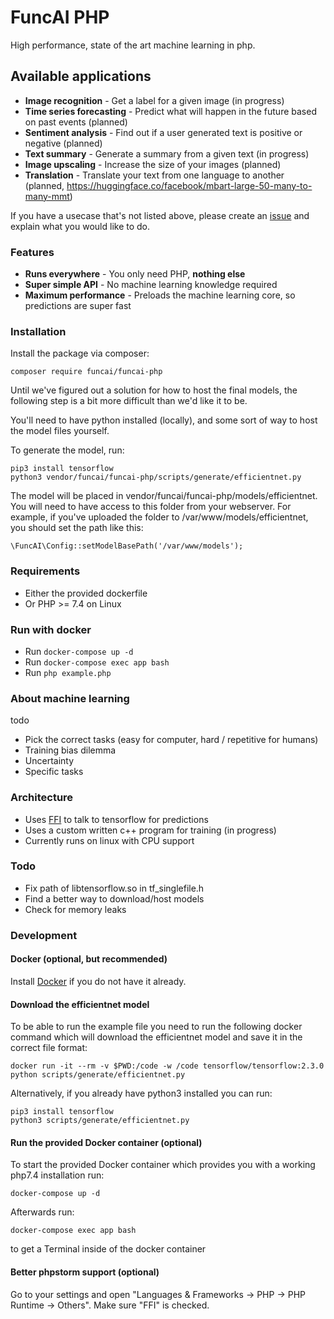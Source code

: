# FuncAI PHP
High performance, state of the art machine learning in php.

## Available applications

 - **Image recognition** - Get a label for a given image (in progress)
 - **Time series forecasting** - Predict what will happen in the future based on past events (planned)
 - **Sentiment analysis** - Find out if a user generated text is positive or negative (planned)
 - **Text summary** - Generate a summary from a given text (in progress)
 - **Image upscaling** - Increase the size of your images (planned)
 - **Translation** - Translate your text from one language to another (planned, https://huggingface.co/facebook/mbart-large-50-many-to-many-mmt)
 
If you have a usecase that's not listed above, please create an [issue](https://github.com/funcai/funcai-php/issues/new) and explain what you would like to do.

### Features

 - **Runs everywhere** - You only need PHP, **nothing else**
 - **Super simple API** - No machine learning knowledge required
 - **Maximum performance** - Preloads the machine learning core, so predictions are super fast

### Installation
Install the package via composer:

    composer require funcai/funcai-php

Until we've figured out a solution for how to host the final models, the following step is a bit more difficult than we'd like it to be.

You'll need to have python installed (locally), and some sort of way to host the model files yourself.

To generate the model, run:

    pip3 install tensorflow
    python3 vendor/funcai/funcai-php/scripts/generate/efficientnet.py

The model will be placed in vendor/funcai/funcai-php/models/efficientnet. You will need to have access to this folder from your webserver. For example, if you've uploaded the folder to /var/www/models/efficientnet, you should set the path like this:

    \FuncAI\Config::setModelBasePath('/var/www/models');


### Requirements
 - Either the provided dockerfile
 - Or PHP >= 7.4 on Linux

### Run with docker

 - Run `docker-compose up -d`
 - Run `docker-compose exec app bash`
 - Run `php example.php`

### About machine learning
todo
 - Pick the correct tasks (easy for computer, hard / repetitive for humans)
 - Training bias dilemma
 - Uncertainty
 - Specific tasks

### Architecture

 - Uses [FFI](https://www.php.net/manual/en/class.ffi.php) to talk to tensorflow for predictions
 - Uses a custom written c++ program for training (in progress)
 - Currently runs on linux with CPU support

### Todo
 - Fix path of libtensorflow.so in tf_singlefile.h
 - Find a better way to download/host models
 - Check for memory leaks

### Development

#### Docker (optional, but recommended)
Install [Docker](https://docs.docker.com/get-docker/) if you do not have it already.

#### Download the efficientnet model
To be able to run the example file you need to run the following docker command which will download the efficientnet model and save it in the correct file format:

    docker run -it --rm -v $PWD:/code -w /code tensorflow/tensorflow:2.3.0 python scripts/generate/efficientnet.py

Alternatively, if you already have python3 installed you can run:

    pip3 install tensorflow
    python3 scripts/generate/efficientnet.py

#### Run the provided Docker container (optional)
To start the provided Docker container which provides you with a working php7.4 installation run:

    docker-compose up -d

Afterwards run:

    docker-compose exec app bash

to get a Terminal inside of the docker container

#### Better phpstorm support (optional)
Go to your settings and open "Languages & Frameworks -> PHP -> PHP Runtime -> Others". Make sure "FFI" is checked. 
